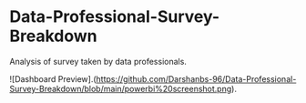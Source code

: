 # Data-Professional-Survey-Breakdown
Analysis of survey taken by data professionals.

![Dashboard Preview].(https://github.com/Darshanbs-96/Data-Professional-Survey-Breakdown/blob/main/powerbi%20screenshot.png).
